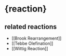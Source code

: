 # {reaction}

## related reactions
- [[Brook Rearrangement]]
- [[Tebbe Olefination]]
- [[Wittig Reaction]]